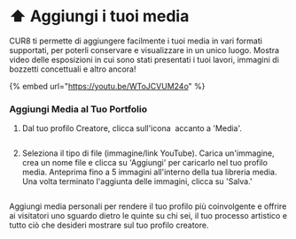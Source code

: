 # ⬆️ Aggiungi i tuoi media

CUR8 ti permette di aggiungere facilmente i tuoi media in vari formati supportati, per poterli conservare e visualizzare in un unico luogo. Mostra video delle esposizioni in cui sono stati presentati i tuoi lavori, immagini di bozzetti concettuali e altro ancora!&#x20;

{% embed url="https://youtu.be/WToJCVUM24o" %}

### Aggiungi Media al Tuo Portfolio



1. Dal tuo profilo Creatore, clicca sull'icona <img src="../.gitbook/assets/Screenshot 2024-07-09 at 14.25.39.png" alt="" data-size="line"> accanto a 'Media'.

<figure><img src="../.gitbook/assets/Screenshot 2025-03-11 at 11.08.39.png" alt=""><figcaption></figcaption></figure>

2. Seleziona il tipo di file (immagine/link YouTube). Carica un'immagine, crea un nome file e clicca su 'Aggiungi' per caricarlo nel tuo profilo media. Anteprima fino a 5 immagini all'interno della tua libreria media. Una volta terminato l'aggiunta delle immagini, clicca su 'Salva.'

<figure><img src="../.gitbook/assets/Screenshot 2025-03-11 at 11.09.34.png" alt=""><figcaption></figcaption></figure>

Aggiungi media personali per rendere il tuo profilo più coinvolgente e offrire ai visitatori uno sguardo dietro le quinte su chi sei, il tuo processo artistico e tutto ciò che desideri mostrare sul tuo profilo creatore.
